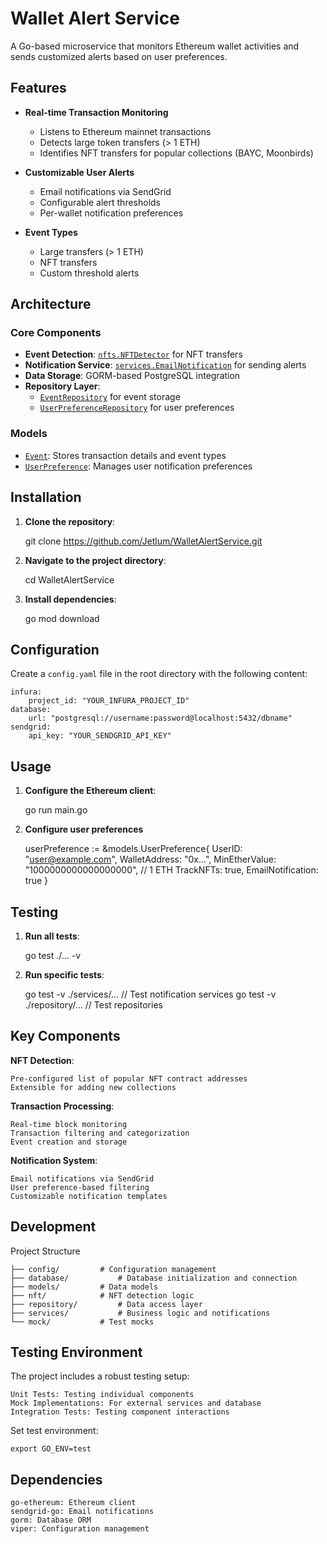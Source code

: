 # Wallet Alert Service

A Go-based microservice that monitors Ethereum wallet activities and sends customized alerts based on user preferences.

## Features

- **Real-time Transaction Monitoring**
  - Listens to Ethereum mainnet transactions
  - Detects large token transfers (> 1 ETH)
  - Identifies NFT transfers for popular collections (BAYC, Moonbirds)

- **Customizable User Alerts**
  - Email notifications via SendGrid
  - Configurable alert thresholds
  - Per-wallet notification preferences

- **Event Types**
  - Large transfers (> 1 ETH)
  - NFT transfers
  - Custom threshold alerts

## Architecture

### Core Components

- **Event Detection**: [`nfts.NFTDetector`](nft/nftdetector.go) for NFT transfers
- **Notification Service**: [`services.EmailNotification`](services/email_notifier.go) for sending alerts
- **Data Storage**: GORM-based PostgreSQL integration
- **Repository Layer**: 
  - [`EventRepository`](repository/event_repository.go) for event storage
  - [`UserPreferenceRepository`](repository/user_preference.go) for user preferences

### Models

- [`Event`](models/event.go): Stores transaction details and event types
- [`UserPreference`](models/models.go): Manages user notification preferences

## Installation

1. **Clone the repository**:

	git clone https://github.com/Jetlum/WalletAlertService.git

2.  **Navigate to the project directory**:
	
	cd WalletAlertService

3.  **Install dependencies**:

	go mod download

## Configuration

Create a `config.yaml` file in the root directory with the following content:

	infura:
		project_id: "YOUR_INFURA_PROJECT_ID"
	database:
		url: "postgresql://username:password@localhost:5432/dbname"
	sendgrid:
		api_key: "YOUR_SENDGRID_API_KEY"

## Usage

1.  **Configure the Ethereum client**:

	go run main.go

2.	**Configure user preferences**

	userPreference := &models.UserPreference{
		UserID: "user@example.com",
		WalletAddress: "0x...",
		MinEtherValue: "1000000000000000000", // 1 ETH
		TrackNFTs: true,
		EmailNotification: true
	}
 
## Testing

1.  **Run all tests**:

	go test ./... -v

2.  **Run specific tests**:

	go test -v ./services/... // Test notification services
	go test -v ./repository/... // Test repositories

## Key Components

**NFT Detection**:

	Pre-configured list of popular NFT contract addresses
	Extensible for adding new collections

**Transaction Processing**:

	Real-time block monitoring
	Transaction filtering and categorization
	Event creation and storage
 
**Notification System**:

	Email notifications via SendGrid
	User preference-based filtering
	Customizable notification templates

## Development
Project Structure

	├── config/			# Configuration management
	├── database/			# Database initialization and connection
	├── models/			# Data models
	├── nft/			# NFT detection logic
	├── repository/			# Data access layer
	├── services/			# Business logic and notifications
	└── mock/			# Test mocks

## Testing Environment
The project includes a robust testing setup:

	Unit Tests: Testing individual components
	Mock Implementations: For external services and database
	Integration Tests: Testing component interactions

Set test environment:
	
 	export GO_ENV=test
	
## Dependencies

	go-ethereum: Ethereum client
	sendgrid-go: Email notifications
	gorm: Database ORM
	viper: Configuration management